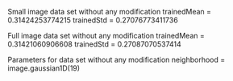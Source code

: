 Small image data set without any modification
trainedMean = 0.31424253774215
trainedStd = 0.27076773411736

Full image data set without any modification
trainedMean = 0.31421060906608
trainedStd = 0.27087070537414

Parameters for data set without any modification
neighborhood = image.gaussian1D(19)




